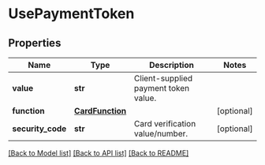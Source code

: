 # UsePaymentToken

## Properties
Name | Type | Description | Notes
------------ | ------------- | ------------- | -------------
**value** | **str** | Client-supplied payment token value. | 
**function** | [**CardFunction**](CardFunction.md) |  | [optional] 
**security_code** | **str** | Card verification value/number. | [optional] 

[[Back to Model list]](../README.md#documentation-for-models) [[Back to API list]](../README.md#documentation-for-api-endpoints) [[Back to README]](../README.md)


